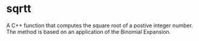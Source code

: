 # sqrtt
A C++ function that computes the square root of a postive integer number. The method is based on an application of the Binomial Expansion.
